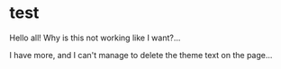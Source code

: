 # test
Hello all!
Why is this not working like I want?...

I have more, and I can't manage to delete the theme text on the page...
